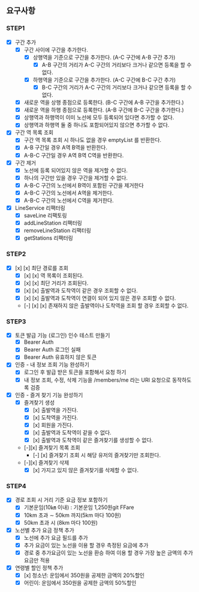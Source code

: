 ## 요구사항

### STEP1

- [x] 구간 추가
    - [x] 구간 사이에 구간을 추가한다.
        - [x] 상행역을 기준으로 구간을 추가한다. (A-C 구간에 A-B 구간 추가)
            - [x] A-B 구간의 거리가 A-C 구간의 거리보다 크거나 같으면 등록을 할 수 없다.
        - [x] 하행역을 기준으로 구간을 추가한다. (A-C 구간에 B-C 구간 추가)
            - [x] B-C 구간의 거리가 A-C 구간의 거리보다 크거나 같으면 등록을 할 수 없다.
    - [x] 새로운 역을 상행 종점으로 등록한다. (B-C 구간에 A-B 구간을 추가한다.)
    - [x] 새로운 역을 하행 종점으로 등록한다. (A-B 구간에 B-C 구간을 추가한다.)
    - [x] 상행역과 하행역이 이미 노선에 모두 등록되어 있다면 추가할 수 없다.
    - [x] 상행역과 하행역 둘 중 하나도 포함되어있지 않으면 추가할 수 없다.
- [x] 구간 역 목록 조회
    - [x] 구간 역 목록 조회 시 하나도 없을 경우 emptyList 를 반환한다.
    - [x] A-B 구간일 경우 A역 B역을 반환한다.
    - [x] A-B-C 구간일 경우 A역 B역 C역을 반환한다.
- [x] 구간 제거
    - [x] 노선에 등록 되어있지 않은 역을 제거할 수 없다.
    - [x] 하나의 구간만 있을 경우 구간을 제거할 수 없다.
    - [x] A-B-C 구간의 노선에서 B역이 포함된 구간을 제거한다
    - [x] A-B-C 구간의 노선에서 A역을 제거한다.
    - [x] A-B-C 구간의 노선에서 C역을 제거한다.

- [x] LineService 리팩터링
    - [x] saveLine 리팩토링
    - [x] addLineStation 리팩터링
    - [x] removeLineStation 리팩터링
    - [x] getStations 리팩터링

### STEP2

- [x] [x] [x] 최단 경로를 조회
    - [x] [x] [x] 역 목록이 조회된다.
    - [x] [x] [x] 최단 거리가 조회된다.
    - [x] [x] [x] 출발역과 도착역이 같은 경우 조회할 수 없다.
    - [x] [x] [x] 출발역과 도착역이 연결이 되어 있지 않은 경우 조회할 수 없다.
    - [-] [x] [x] 존재하지 않은 출발역이나 도착역을 조회 할 경우 조회할 수 없다.

### STEP3

- [x] 토큰 발급 기능 (로그인) 인수 테스트 만들기
    - [x] Bearer Auth
    - [x] Bearer Auth 로그인 실패
    - [x] Bearer Auth 유효하지 않은 토큰
- [x] 인증 - 내 정보 조회 기능 완성하기
    - [x] 로그인 후 발급 받은 토큰을 포함해서 요청 하기
    - [x] 내 정보 조회, 수정, 삭제 기능을 /members/me 라는 URI 요청으로 동작하도록 검증
- [x] 인증 - 즐겨 찾기 기능 완성하기
    - [x] 즐겨찾기 생성
        - [x] [x] 출발역을 가진다.
        - [x] [x] 도착역을 가진다.
        - [x] [x] 회원을 가진다.
        - [x] [x] 출발역과 도착역이 같을 수 없다.
        - [x] [x] 출발역과 도착역이 같은 즐겨찾기를 생성할 수 없다.
    - [-][x] 즐겨찾기 목록 조회
        - [-] [x] 즐겨찾기 조회 시 해당 유저의 즐겨찾기만 조회한다.
    - [-][x] 즐겨찾기 삭제
        - [x] [x] 가지고 있지 않은 즐겨찾기를 삭제할 수 없다.

### STEP4

- [x] 경로 조회 시 거리 기준 요금 정보 포함하기
    - [x] 기본운임(10㎞ 이내) : 기본운임 1,250원git FFare
    - [x] 10km 초과 ∼ 50km 까지(5km 마다 100원)
    - [x] 50km 초과 시 (8km 마다 100원)
- [x] 노선별 추가 요금 정책 추가
    - [x] 노선에 추가 요금 필드를 추가
    - [x] 추가 요금이 있는 노선을 이용 할 경우 측정된 요금에 추가
    - [x] 경로 중 추가요금이 있는 노선을 환승 하여 이용 할 경우 가장 높은 금액의 추가 요금만 적용
- [x] 연령별 할인 정책 추가
    - [x] [x] 청소년: 운임에서 350원을 공제한 금액의 20%할인
    - [x] 어린이: 운임에서 350원을 공제한 금액의 50%할인
